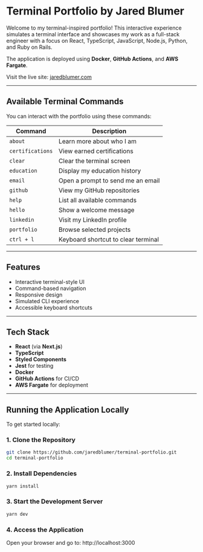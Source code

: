 # Terminal Portfolio by Jared Blumer

Welcome to my terminal-inspired portfolio! This interactive experience simulates a terminal interface and showcases my work as a full-stack engineer with a focus on React, TypeScript, JavaScript, Node.js, Python, and Ruby on Rails.

The application is deployed using **Docker**, **GitHub Actions**, and **AWS Fargate**.

Visit the live site: [jaredblumer.com](https://jaredblumer.com/)

---

## Available Terminal Commands

You can interact with the portfolio using these commands:

| Command           | Description                         |
|-------------------|-------------------------------------|
| `about`           | Learn more about who I am           |
| `certifications`  | View earned certifications          |
| `clear`           | Clear the terminal screen           |
| `education`       | Display my education history        |
| `email`           | Open a prompt to send me an email   |
| `github`          | View my GitHub repositories         |
| `help`            | List all available commands         |
| `hello`           | Show a welcome message              |
| `linkedin`        | Visit my LinkedIn profile           |
| `portfolio`       | Browse selected projects            |
| `ctrl + l`        | Keyboard shortcut to clear terminal |

---

## Features

- Interactive terminal-style UI
- Command-based navigation
- Responsive design
- Simulated CLI experience
- Accessible keyboard shortcuts

---

## Tech Stack

- **React** (via **Next.js**)
- **TypeScript**
- **Styled Components**
- **Jest** for testing
- **Docker**
- **GitHub Actions** for CI/CD
- **AWS Fargate** for deployment

---

## Running the Application Locally

To get started locally:

### 1. Clone the Repository

```bash
git clone https://github.com/jaredblumer/terminal-portfolio.git
cd terminal-portfolio
```

### 2. Install Dependencies

```bash
yarn install
```

### 3. Start the Development Server

```bash
yarn dev
```

### 4. Access the Application

Open your browser and go to: http://localhost:3000
